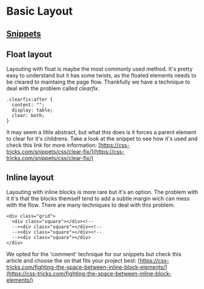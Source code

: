 # Basic Layout

## [Snippets](layout-snippet.md)

## Float layout

Layouting with float is maybe the most commonly used method. It's pretty easy to understand but it has some twists, as the floated elements needs to be cleared to maintaing the page flow. Thankfully we have a technique to deal with the problem called *clearfix*.
    
	.clearfix:after {
	  content: "";
	  display: table;
	  clear: both;
	} 

It may seem a little abstract, but what this does is it forces a parent element to clear for it's childrens. Take a look at the snippet to see how it's used and check this link for more information: [https://css-tricks.com/snippets/css/clear-fix/](https://css-tricks.com/snippets/css/clear-fix/)

## Inline layout

Layouting with inline blocks is more rare but it's an option. The problem with it it's that the blocks themself tend to add a subtle margin wich can mess with the flow. There are many techniques to deal with this problem.

	<div class="grid">
	  <div class="square"></div><!--
	  --><div class="square"></div><!--
	  --><div class="square"></div><!--
	  --><div class="square"></div>
	</div>

We opted for the 'comment' technique for our snippets but check this article and choose the on that fits your project best: [https://css-tricks.com/fighting-the-space-between-inline-block-elements/](https://css-tricks.com/fighting-the-space-between-inline-block-elements/)

